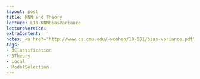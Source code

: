 ```yaml
---
layout: post
title: KNN and Theory
lecture: L10-KNNbiasVariance
lectureVersion: 
extraContent: 
notes: <a href="http://www.cs.cmu.edu/~wcohen/10-601/bias-variance.pdf"> Useful BiasVar </a> + <a href="https://www.youtube.com/watch?v=aDW44NPhNw0&list=PLs8w1Cdi-zvY9ICoYqu1XV0YoTQgShXw2">Error Metrics</a>
tags:
- 3Classification
- 5Theory
- Local
- ModelSelection
---
```

